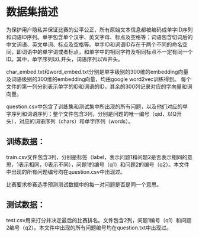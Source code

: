 # 数据集描述
为保护用户隐私并保证比赛的公平公正，所有原始文本信息都被编码成单字ID序列和词语ID序列。单字包含单个汉字、英文字母、标点及空格等；词语包含切词后的中文词语、英文单词、标点及空格等。单字ID和词语ID存在于两个不同的命名空间，即词语中的单字词或者标点，和单字中的相同字符及相同标点不一定有同一个ID。其中，单字序列以L开头，词语序列以W开头。

char_embed.txt和word_embed.txt分别是单字级别的300维的embedding向量及词语级别的300维的embedding向量，均由google word2vec训练得到。 每个文件的第一列分别表示单字的ID和词语的ID，其余的300列记录对应的字向量和词向量。

question.csv中包含了训练集和测试集中所出现的所有问题，以及他们对应的单字序列和词语序列；整个文件包含3列，分别是问题的唯一编号（qid，以Q开头），对应的词语序列（chars）和单字序列（words）。

## 训练数据：

train.csv文件包含3列，分别是标签（label，表示问题1和问题2是否表示相同的意思，1表示相同，0表示不同），问题1的编号（q1）和问题2的编号（q2）。本文件中出现的所有问题编号均在question.csv中出现过。

比赛要求参赛选手预测测试数据中的每一对问题是否是同一个意思。

## 测试数据：

test.csv用来打分并决定最后的比赛排名。文件包含2列，问题1编号（q1）和问题2编号（q2）。本文件中出现的所有问题编号均在question.txt中出现过。